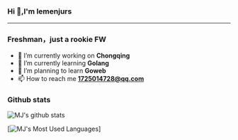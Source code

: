 ### Hi 👋,I'm lemenjurs
-------------------------------------------------------------
### Freshman，just a rookie FW
 - 🔭 I’m currently working on **Chongqing**<br>
 - 🌱 I’m currently learning **Golang**<br>
 - 🌴 I’m planning to learn **Goweb**<br>
 - 📫 How to reach me **1725014728@qq.com**<br>
 ### Github stats
 ![MJ's github stats](https://github-readme-stats.vercel.app/api?username=MJgopher&show_icons=true&theme=radical)<br>
<!--  ![MJ's Most Used Languages](https://github-readme-stats.vercel.app/api/top-langs/?username=MJgopher&hide=html,css,Golang,Java&langs_count=8&layout=compact&card_width=445)
  -->
[![MJ's Most Used Languages](https://github-readme-stats.vercel.app/api/top-langs/?username=MJgopher&layout=compact)]
